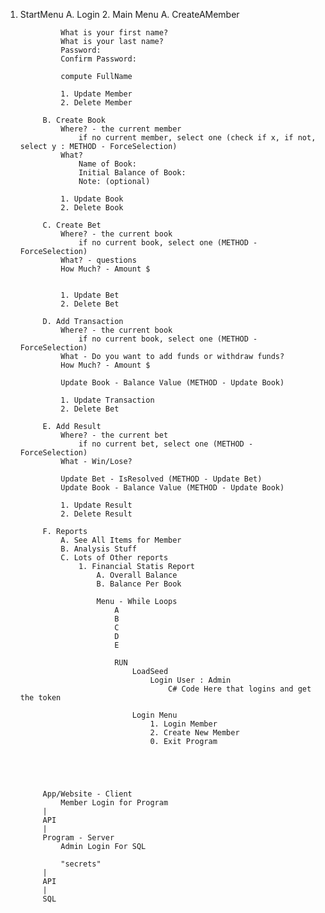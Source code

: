 ﻿
1. StartMenu
	A. Login
		2. Main Menu
			A. CreateAMember
				
				What is your first name?
				What is your last name?
				Password:
				Confirm Password:

				compute FullName

				1. Update Member
				2. Delete Member

			B. Create Book
				Where? - the current member
					if no current member, select one (check if x, if not, select y : METHOD - ForceSelection)
				What?
					Name of Book:
					Initial Balance of Book:
					Note: (optional)

				1. Update Book
				2. Delete Book

			C. Create Bet
				Where? - the current book
					if no current book, select one (METHOD - ForceSelection)
				What? - questions
				How Much? - Amount $
						

				1. Update Bet
				2. Delete Bet

			D. Add Transaction
				Where? - the current book
					if no current book, select one (METHOD - ForceSelection)
				What - Do you want to add funds or withdraw funds?
				How Much? - Amount $

				Update Book - Balance Value (METHOD - Update Book)

				1. Update Transaction
				2. Delete Bet

			E. Add Result
				Where? - the current bet
					if no current bet, select one (METHOD - ForceSelection)
				What - Win/Lose?

				Update Bet - IsResolved (METHOD - Update Bet)
				Update Book - Balance Value (METHOD - Update Book)

				1. Update Result
				2. Delete Result

			F. Reports
				A. See All Items for Member
				B. Analysis Stuff
				C. Lots of Other reports
					1. Financial Statis Report
						A. Overall Balance
						B. Balance Per Book

						Menu - While Loops
							A
							B
							C
							D
							E

							RUN
								LoadSeed
									Login User : Admin
										C# Code Here that logins and get the token

								Login Menu
									1. Login Member
									2. Create New Member
									0. Exit Program

			



			App/Website - Client
				Member Login for Program
			|
			API
			|
			Program - Server
				Admin Login For SQL

				"secrets"
			|
			API
			|
			SQL






